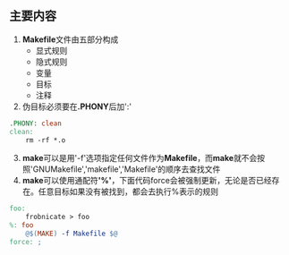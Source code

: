 ## 主要内容
1. **Makefile**文件由五部分构成
    - 显式规则
    - 隐式规则
    - 变量
    - 目标
    - 注释
2. 伪目标必须要在<strong>.PHONY</strong>后加':'
```makefile
.PHONY: clean
clean:
    rm -rf *.o
```
3. **make**可以是用'-f'选项指定任何文件作为**Makefile**，而**make**就不会按照'GNUMakefile','makefile','Makefile'的顺序去查找文件
4. **make**可以使用通配符<strong>'%'</strong>，下面代码force会被强制更新，无论是否已经存在。任意目标如果没有被找到，都会去执行%表示的规则
```makefile
foo:
    frobnicate > foo
%: foo
    @$(MAKE) -f Makefile $@
force: ;
```